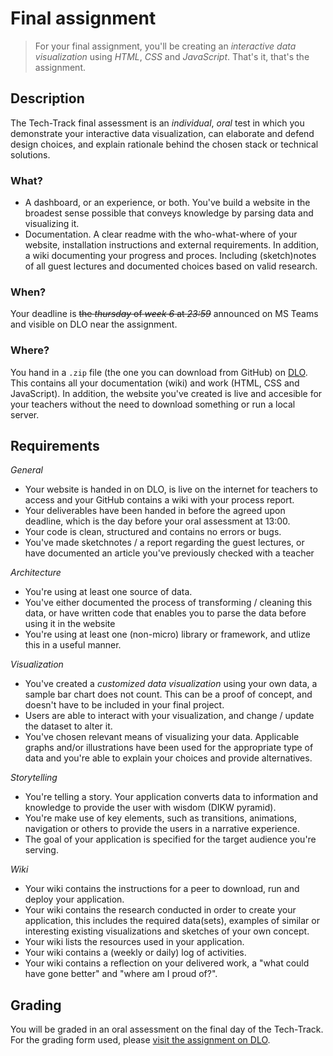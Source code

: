 # Final assignment

> For your final assignment, you'll be creating an *interactive data visualization* using *HTML*, *CSS* and *JavaScript*. That's it, that's the assignment.

## Description

The Tech-Track final assessment is an *individual*, *oral* test in which you demonstrate your interactive data visualization, can elaborate and defend design choices, and explain rationale behind the chosen stack or technical solutions.

### What?

* A dashboard, or an experience, or both. You've build a website in the broadest sense possible that conveys knowledge by parsing data and visualizing it.
* Documentation. A clear readme with the who-what-where of your website, installation instructions and external requirements. In addition, a wiki documenting your progress and proces. Including (sketch)notes of all guest lectures and documented choices based on valid research.

### When?

Your deadline is ~~the _thursday_ of _week 6_ at _23:59_~~ announced on MS Teams and visible on DLO near the assignment.

### Where?

You hand in a `.zip` file (the one you can download from GitHub) on [DLO](https://dlo.mijnhva.nl/d2l/home/536577). This contains all your documentation (wiki) and work (HTML, CSS and JavaScript). In addition, the website you've created is live and accesible for your teachers without the need to download something or run a local server.

## Requirements

*General*

* Your website is handed in on DLO, is live on the internet for teachers to access and your GitHub contains a wiki with your process report.
* Your deliverables have been handed in before the agreed upon deadline, which is the day before your oral assessment at 13:00.
* Your code is clean, structured and contains no errors or bugs.
* You've made sketchnotes / a report regarding the guest lectures, or have documented an article you've previously checked with a teacher

*Architecture*

* You're using at least one source of data.
* You've either documented the process of transforming / cleaning this data, or have written code that enables you to parse the data before using it in the website
* You're using at least one (non-micro) library or framework, and utlize this in a useful manner.

*Visualization*

* You've created a _customized data visualization_ using your own data, a sample bar chart does not count. This can be a proof of concept, and doesn't have to be included in your final project.
* Users are able to interact with your visualization, and change / update the dataset to alter it.
* You've chosen relevant means of visualizing your data. Applicable graphs and/or illustrations have been used for the appropriate type of data and you're able to explain your choices and provide alternatives.

*Storytelling*

* You're telling a story. Your application converts data to information and knowledge to provide the user with wisdom (DIKW pyramid).
* You're make use of key elements, such as transitions, animations, navigation or others to provide the users in a narrative experience.
* The goal of your application is specified for the target audience you're serving.

*Wiki*

* Your wiki contains the instructions for a peer to download, run and deploy your application.
* Your wiki contains the research conducted in order to create your application, this includes the required data(sets), examples of similar or interesting existing visualizations and sketches of your own concept.
* Your wiki lists the resources used in your application.
* Your wiki contains a (weekly or daily) log of activities.
* Your wiki contains a reflection on your delivered work, a "what could have gone better" and "where am I proud of?".


## Grading

You will be graded in an oral assessment on the final day of the Tech-Track. For the grading form used, please [visit the assignment on DLO](https://dlo.mijnhva.nl/d2l/home/536577).
